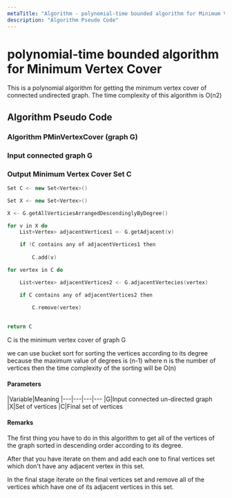```yaml
---
metaTitle: "Algorithm - polynomial-time bounded algorithm for Minimum Vertex Cover"
description: "Algorithm Pseudo Code"
---
```


# polynomial-time bounded algorithm for Minimum Vertex Cover


This is a polynomial algorithm for getting the minimum vertex cover of connected undirected graph.
The time complexity of this algorithm is O(n2)



## Algorithm Pseudo Code


### Algorithm PMinVertexCover (graph G)

### Input connected graph G

### Output Minimum Vertex Cover Set C

```cpp
Set C <- new Set<Vertex>() 

Set X <- new Set<Vertex>() 

X <- G.getAllVerticiesArrangedDescendinglyByDegree()

for v in X do
    List<Vertex> adjacentVertices1 <- G.getAdjacent(v)

    if !C contains any of adjacentVertices1 then
        
        C.add(v)

for vertex in C do

    List<vertex> adjacentVertices2 <- G.adjacentVertecies(vertex)

    if C contains any of adjacentVertices2 then
        
        C.remove(vertex)

        
return C

```

> 
C is the minimum vertex cover of graph G


> 
we can use bucket sort for sorting the vertices according to its degree because the maximum value of degrees is (n-1) where n is the number of vertices then the time complexity of the sorting will be O(n)




#### Parameters


|Variable|Meaning
|---|---|---|---
|G|Input connected un-directed graph
|X|Set of vertices
|C|Final set of vertices



#### Remarks


The first thing you have to do in this algorithm to get all of the vertices of the graph sorted in descending order according to its degree.

After that you have iterate on them and add each one to final vertices set which don't have any adjacent vertex in this set.

In the final stage iterate on the final vertices set and remove all of the vertices which have one of its adjacent vertices in this set.

